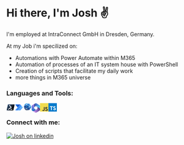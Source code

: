# Hi there, I'm Josh ✌️

I'm employed at IntraConnect GmbH in Dresden, Germany.

At my Job i'm specilized on: 

 - Automations with Power Automate within M365
 - Automation of processes of an IT system house with PowerShell
 - Creation of scripts that facilitate my daily work
 - more things in M365 universe

### Languages and Tools: 

<img align="left" alt="PowerShell" width="22px" src="https://github.com/joshua-probst/joshua-probst/blob/main/images/Powershell.svg" />
<img align="left" alt="Microsoft Power Automaet" width="22px" src="https://github.com/joshua-probst/joshua-probst/blob/main/images/MSPowerAutomateLogo.svg" />
<img align="left" alt="Microsoft Graph" width="22px" src="https://github.com/joshua-probst/joshua-probst/blob/main/images/MSGraphLogo.png" />
<img align="left" alt="Microsoft 365" width="22px" src="https://github.com/joshua-probst/joshua-probst/blob/main/images/microsoft-365-seeklogo.com.svg" />
<img align="left" alt="JavaScript" width="22px" src="https://github.com/joshua-probst/joshua-probst/blob/main/images/logo-javascript.svg" />
<img align="left" alt="TypeScript" width="22px" src="https://github.com/joshua-probst/joshua-probst/blob/main/images/TypescriptLogo.svg" />

<br/>

### Connect with me:

[![Josh on linkedin](https://img.shields.io/badge/joshuaprobst-on_linkedin-blue)]("www.linkedin.com/in/joshua-probst-a374a2182")



